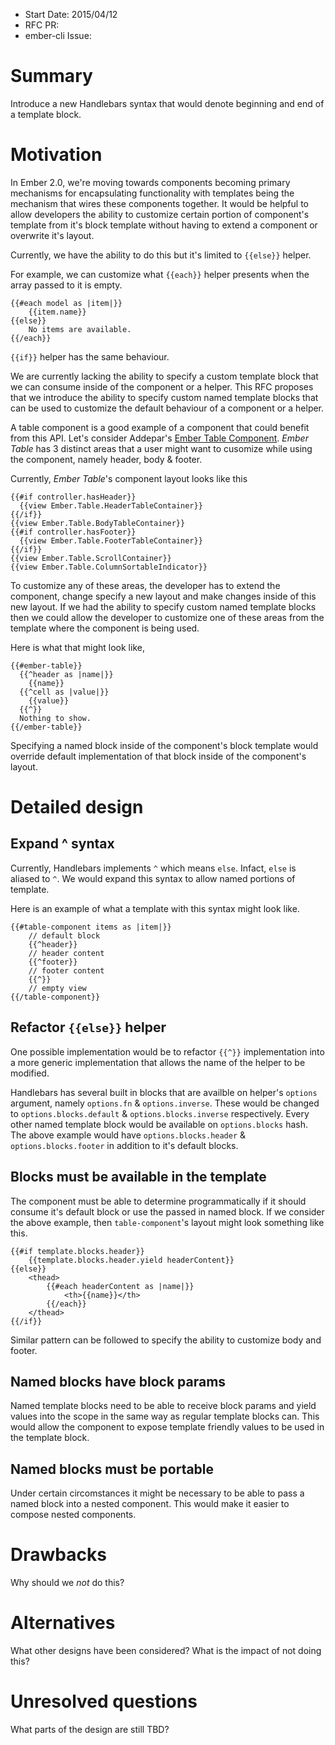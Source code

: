- Start Date: 2015/04/12
- RFC PR: 
- ember-cli Issue: 

# Summary

Introduce a new Handlebars syntax that would denote beginning and end of a template block. 

# Motivation

In Ember 2.0, we're moving towards components becoming primary mechanisms for encapsulating functionality with templates being the mechanism that wires these components together. It would be helpful to allow developers the ability to customize certain portion of component's template from it's block template without having to extend a component or overwrite it's layout.

Currently, we have the ability to do this but it's limited to `{{else}}` helper.

For example, we can customize what `{{each}}` helper presents when the array passed to it is empty.

```
{{#each model as |item|}}
	{{item.name}}
{{else}}
  	No items are available.
{{/each}}
```

`{{if}}` helper has the same behaviour.

We are currently lacking the ability to specify a custom template block that we can consume inside of the component or a helper. This RFC proposes that we introduce the ability to specify custom named template blocks that can be used to customize the default behaviour of a component or a helper. 

A table component is a good example of a component that could benefit from this API. Let's consider Addepar's [Ember Table Component](https://github.com/Addepar/ember-table). *Ember Table* has 3 distinct areas that a user might want to cusomize while using the component, namely header, body & footer. 

Currently, *Ember Table*'s component layout looks like this

```
{{#if controller.hasHeader}}
  {{view Ember.Table.HeaderTableContainer}}
{{/if}}
{{view Ember.Table.BodyTableContainer}}
{{#if controller.hasFooter}}
  {{view Ember.Table.FooterTableContainer}}
{{/if}}
{{view Ember.Table.ScrollContainer}}
{{view Ember.Table.ColumnSortableIndicator}}
```

To customize any of these areas, the developer has to extend the component, change specify a new layout and make changes inside of this new layout. If we had the ability to specify custom named template blocks then we could allow the developer to customize one of these areas from the template where the component is being used. 

Here is what that might look like,

```
{{#ember-table}}
  {{^header as |name|}}
  	{{name}}
  {{^cell as |value|}}
  	{{value}}
  {{^}}
  Nothing to show.
{{/ember-table}}
```

Specifying a named block inside of the component's block template would override default implementation of that block inside of the component's layout.

# Detailed design

## Expand ^ syntax

Currently, Handlebars implements `^` which means `else`. Infact, `else` is aliased to `^`. We would expand this syntax to allow named portions of template. 

Here is an example of what a template with this syntax might look like.

```
{{#table-component items as |item|}}
	// default block
	{{^header}}
	// header content
	{{^footer}}
	// footer content
	{{^}}
	// empty view
{{/table-component}}
```

## Refactor `{{else}}` helper

One possible implementation would be to refactor `{{^}}` implementation into a more generic implementation that allows the name of the helper to be modified. 

Handlebars has several built in blocks that are availble on helper's `options` argument,  namely `options.fn` & `options.inverse`. These would be changed to `options.blocks.default` & `options.blocks.inverse` respectively. Every other named template block would be available on `options.blocks` hash. The above example would have `options.blocks.header` & `options.blocks.footer` in addition to it's default blocks.

## Blocks must be available in the template

The component must be able to determine programmatically if it should consume it's default block or use the passed in named block. If we consider the above example, then `table-component`'s layout might look something like this.

```
{{#if template.blocks.header}}
	{{template.blocks.header.yield headerContent}}
{{else}}
	<thead>
		{{#each headerContent as |name|}}
			<th>{{name}}</th>
		{{/each}}
	</thead>
{{/if}}
```

Similar pattern can be followed to specify the ability to customize body and footer.

## Named blocks have block params

Named template blocks need to be able to receive block params and yield values into the scope in the same way as regular template blocks can. This would allow the component to expose template friendly values to be used in the template block.

## Named blocks must be portable

Under certain circomstances it might be necessary to be able to pass a named block into a nested component. This would make it easier to compose nested components.

# Drawbacks

Why should we *not* do this?

# Alternatives

What other designs have been considered? What is the impact of not doing this?

# Unresolved questions

What parts of the design are still TBD?
